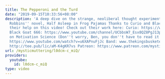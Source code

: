 ```yaml
---
title: The Pepperoni and the Turd
date: "2019-09-15T10:33:56+08:00"
description: 'A deep dive on the strange, neoliberal thought experiment found in Tom
  Robbins'' novel, Half Asleep in Frog Pajamas Thanks to Curio and BlackGoat666 for
  their help on this video! Check out their work here: Curio: https://www.youtube.com/channel/UCJmlCcnfMlyPA2oSbb072QA
  Black Goat 666: https://www.youtube.com/channel/UCbbsW7_Esx8QZ8PgJ13pGxw Source
  on Motivation Science (Don''t worry, Ben, you don''t have to read it after all)
  https://www.youtube.com/watch?v=u6XAPnuFjJc Band: www.thekingsbusketeers.com Merch:
  http://tee.pub/lic/aM-K4gKR7vs Patreon: https://www.patreon.com/mysticmuttering'
url: /mysticmuttering/l0dcm-c_miQ/
providers:
  youtube:
    id: l0dcm-c_miQ
type: video
---
```

